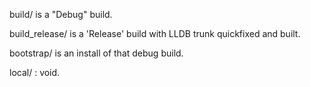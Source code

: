 build/ is a "Debug" build.

build_release/ is a 'Release' build with LLDB trunk quickfixed and built.

bootstrap/ is an install of that debug build.

local/ : void.
